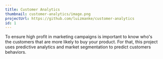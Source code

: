 ```yaml
---
title: Customer Analytics
thumbnail: customer-analytics/image.png
projectUrl: https://github.com/luizmanke/customer-analytics
id: 1
---
```


To ensure high profit in marketing campaigns is important to know who's the customers that are more likely to buy your product. For that, this project uses predictive analytics and market segmentation to predict customers behaviors.
